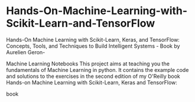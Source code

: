 # Hands-On-Machine-Learning-with-Scikit-Learn-and-TensorFlow
Hands-On Machine Learning with Scikit-Learn, Keras, and TensorFlow: Concepts, Tools, and Techniques to Build Intelligent Systems - Book by Aurelien Geron-

Machine Learning Notebooks
This project aims at teaching you the fundamentals of Machine Learning in python. It contains the example code and solutions to the exercises in the second edition of my O'Reilly book Hands-on Machine Learning with Scikit-Learn, Keras and TensorFlow:

book
